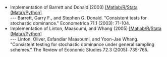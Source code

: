 * Implementation of Barrett and Donald (2003)  [[Matlab/R/Stata (Mata)/Python]](https://github.com/SiwonRyu/)   
--- Barrett, Garry F., and Stephen G. Donald. "Consistent tests for stochastic dominance." Econometrica 71.1 (2003): 71-104.
* Implementation of Linton, Maasoumi, and Whang (2005) [[Matlab/R/Stata (Mata)/Python]](https://github.com/SiwonRyu/LMW-test-for-SD)   
--- Linton, Oliver, Esfandiar Maasoumi, and Yoon-Jae Whang. "Consistent testing for stochastic dominance under general sampling schemes." The Review of Economic Studies 72.3 (2005): 735-765.
